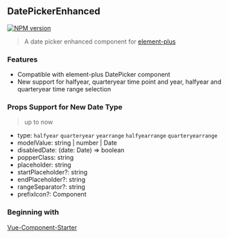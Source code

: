 ## DatePickerEnhanced

[![NPM version](https://img.shields.io/npm/v/datepicker-enhanced?color=a1b858&label=)](https://www.npmjs.com/package/datepicker-enhanced)

> A date picker enhanced component for [element-plus](https://github.com/element-plus/element-plus)

### Features

- Compatible with element-plus DatePicker component
- New support for halfyear, quarteryear time point and year, halfyear and quarteryear time range selection

### Props Support for New Date Type

> up to now

- type: `halfyear` `quarteryear` `yearrange` `halfyearrange` `quarteryearrange`
- modelValue:  string | number | Date
- disabledDate: (date: Date) => boolean
- popperClass: string
- placeholder: string
- startPlaceholder?: string
- endPlaceholder?: string
- rangeSeparator?: string
- prefixIcon?: Component

### Beginning with

[Vue-Component-Starter](https://github.com/peterroe/un/tree/main/templates/vue-component-starter)
